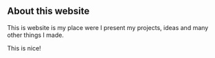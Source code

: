 ## About this website

This is website is my place were I present my projects, ideas and many other things I made.

This is nice!

